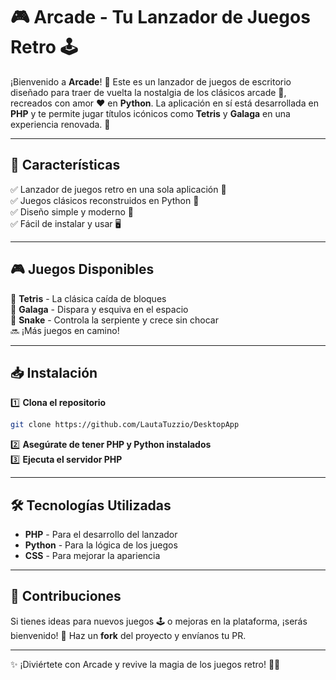 # 🎮 Arcade - Tu Lanzador de Juegos Retro 🕹️  

¡Bienvenido a **Arcade**! 🎉 Este es un lanzador de juegos de escritorio diseñado para traer de vuelta la nostalgia de los clásicos arcade 🎰, recreados con amor ❤️ en **Python**. La aplicación en sí está desarrollada en **PHP** y te permite jugar títulos icónicos como **Tetris** y **Galaga** en una experiencia renovada. 🚀  

---

## 📌 Características  
✅ Lanzador de juegos retro en una sola aplicación 📂  
✅ Juegos clásicos reconstruidos en Python 🐍  
✅ Diseño simple y moderno 🎨  
✅ Fácil de instalar y usar 🖥️  

---

## 🎮 Juegos Disponibles  
🎲 **Tetris** - La clásica caída de bloques   
🚀 **Galaga** - Dispara y esquiva en el espacio   
🐍 **Snake** - Controla la serpiente y crece sin chocar   
🔜 ¡Más juegos en camino!  

---

## 📥 Instalación  

1️⃣ **Clona el repositorio**  
```bash
git clone https://github.com/LautaTuzzio/DesktopApp
```
2️⃣ **Asegúrate de tener PHP y Python instalados**  
3️⃣ **Ejecuta el servidor PHP**  

---

## 🛠️ Tecnologías Utilizadas  
- **PHP** - Para el desarrollo del lanzador  
- **Python** - Para la lógica de los juegos  
- **CSS** - Para mejorar la apariencia  

---

## 📢 Contribuciones  
Si tienes ideas para nuevos juegos 🕹️ o mejoras en la plataforma, ¡serás bienvenido! 🤝 Haz un **fork** del proyecto y envíanos tu PR.  

---

✨ ¡Diviértete con Arcade y revive la magia de los juegos retro! 🚀👾
